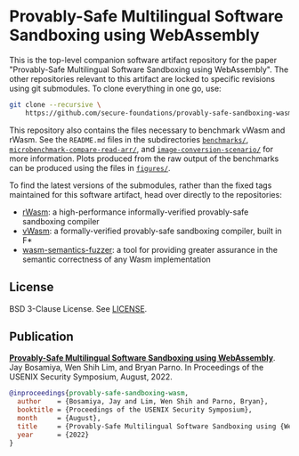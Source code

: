 # Provably-Safe Multilingual Software Sandboxing using WebAssembly

This is the top-level companion software artifact repository for the
paper "Provably-Safe Multilingual Software Sandboxing using
WebAssembly". The other repositories relevant to this artifact are
locked to specific revisions using git submodules. To clone everything
in one go, use:

```sh
git clone --recursive \
    https://github.com/secure-foundations/provably-safe-sandboxing-wasm-usenix22
```

This repository also contains the files necessary to benchmark vWasm
and rWasm. See the `README.md` files in the subdirectories
[`benchmarks/`](benchmarks/),
[`microbenchmark-compare-read-arr/`](microbenchmark-compare-read-arr/),
and [`image-conversion-scenario/`](image-conversion-scenario/) for
more information. Plots produced from the raw output of the benchmarks
can be produced using the files in [`figures/`](figures/).

To find the latest versions of the submodules, rather than the fixed
tags maintained for this software artifact, head over directly to the
repositories:

+ [rWasm](https://github.com/secure-foundations/rWasm): a
  high-performance informally-verified provably-safe sandboxing
  compiler
+ [vWasm](https://github.com/secure-foundations/vWasm): a
  formally-verified provably-safe sandboxing compiler, built in F*
+ [wasm-semantics-fuzzer](https://github.com/secure-foundations/wasm-semantics-fuzzer):
  a tool for providing greater assurance in the semantic correctness
  of any Wasm implementation

## License

BSD 3-Clause License. See [LICENSE](./LICENSE).

## Publication

[**Provably-Safe Multilingual Software Sandboxing using
WebAssembly**](https://www.usenix.org/conference/usenixsecurity22/presentation/bosamiya).
Jay Bosamiya, Wen Shih Lim, and Bryan Parno. In Proceedings
of the USENIX Security Symposium, August, 2022.

```bibtex
@inproceedings{provably-safe-sandboxing-wasm,
  author    = {Bosamiya, Jay and Lim, Wen Shih and Parno, Bryan},
  booktitle = {Proceedings of the USENIX Security Symposium},
  month     = {August},
  title     = {Provably-Safe Multilingual Software Sandboxing using {WebAssembly}},
  year      = {2022}
}
```
